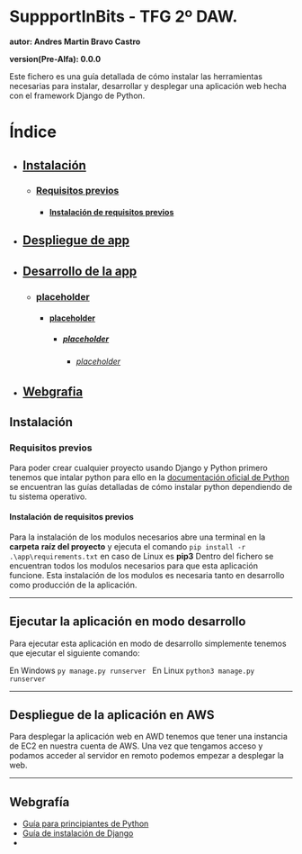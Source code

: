 # SuppportInBits - TFG 2º DAW.

**autor: Andres Martin Bravo Castro**

**version(Pre-Alfa): 0.0.0**

Este fichero es una guía detallada de cómo instalar las herramientas necesarias para instalar, desarrollar y desplegar una aplicación web hecha con el framework Django de Python.

# Índice

- ## [Instalación](#install)
  - ### [Requisitos previos](#require-prev)
    - #### [Instalación de requisitos previos](#install-req)
- ## [Despliegue de app](#deploy)
- ## [Desarrollo de la app](#dev)
  - ### [placeholder](#placeholder)
    - #### [placeholder](#placeholder)
      - ##### [placeholder](#placeholder)
        - ###### [placeholder](#placeholder)
- ## [Webgrafia](#docs)

<div id='install' />

## Instalación

<div id='require-prev' />

### Requisitos previos

Para poder crear cualquier proyecto usando Django y Python primero tenemos que intalar python para ello en la
[documentación oficial de Python](https://wiki.python.org/moin/BeginnersGuide/Download) se encuentran las
guías detalladas de cómo instalar python dependiendo de tu sistema operativo.

<div id='install-req' />

#### Instalación de requisitos previos

Para la instalación de los modulos necesarios abre una terminal en la **carpeta**
**raíz del proyecto** y ejecuta el comando `pip install -r .\app\requirements.txt` en caso de Linux es **pip3** 
Dentro del fichero se encuentran todos los modulos necesarios para que esta aplicación funcione.
Esta instalación de los modulos es necesaria tanto en desarrollo como producción de la aplicación.

---

<div id='dev' />

## Ejecutar la aplicación en modo desarrollo
Para ejecutar esta aplicación en modo de desarrollo simplemente tenemos que ejecutar el siguiente comando:

En Windows `py manage.py runserver `
En Linux `python3 manage.py runserver `

---

<div id='deploy' />

## Despliegue de la aplicación en AWS
Para desplegar la aplicación web en AWD tenemos que tener una instancia de
EC2 en nuestra cuenta de AWS. Una vez que tengamos acceso y podamos acceder al servidor en remoto podemos empezar a desplegar la web. 

--- 

<div id='docs' />

## Webgrafía

- [Guía para principiantes de Python](https://wiki.python.org/moin/BeginnersGuide)
- [Guía de instalación de Django](https://docs.djangoproject.com/en/5.1/)
- []()
